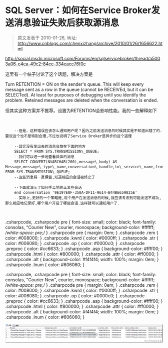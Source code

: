 # SQL Server：如何在Service Broker发送消息验证失败后获取源消息 
> 原文发表于 2010-01-26, 地址: http://www.cnblogs.com/chenxizhang/archive/2010/01/26/1656622.html 


<http://social.msdn.microsoft.com/Forums/en/sqlservicebroker/thread/a5003a06-c4ea-49c2-84ce-334eacc76f0c>

 这里有一个帖子讨论了这个话题，解决方案是

 Turn RETENTION = ON on the sender's queue. This will keep every message sent as a row in the queue (cannot be RECEIVEd, but it can be SELECTed). At least for purposes of debugging until you identify the problem. Reteined messages are deleted when the conversation is ended.  

 但其实这种方案并不推荐。设置为RETENTION会影响性能。我的一些解释如下

  


```
    --但是，这种错误应该怎么通知用户呢？因为之前发送消息的时候其实是不知道出错了的. 要说这个也不是特别合理,不过也说明了Service Broker是异步的这个道理
    
    --其实没有发出去的消息会放在下面的地方
    SELECT * FROM SYS.TRANSMISSION\_QUEUE;
    --我们可以进一步地查看具体的消息
    SELECT CONVERT(NVARCHAR(200),message\_body) AS Message,message\_type\_name,conversation\_handle,to\_service\_name,from\_service\_name,service\_contract\_name,enqueue\_time,transmission\_status FROM SYS.TRANSMISSION\_QUEUE;
    --这些消息将一直保留,知道相应的会话被终止了    
    
    --下面就演示了如何手工地终止某些会话
    end conversation '9E197E0F-350A-DF11-9614-B44BE659825E'
    --实际上,更好的一个策略是,每个用户在发送消息的时候,就应该考虑到可能发送不成功,那么相应地记录好,哪个用户开启了哪些会话.这样就可以通知用户了.
```

```
 
```

.csharpcode, .csharpcode pre
{
 font-size: small;
 color: black;
 font-family: consolas, "Courier New", courier, monospace;
 background-color: #ffffff;
 /*white-space: pre;*/
}
.csharpcode pre { margin: 0em; }
.csharpcode .rem { color: #008000; }
.csharpcode .kwrd { color: #0000ff; }
.csharpcode .str { color: #006080; }
.csharpcode .op { color: #0000c0; }
.csharpcode .preproc { color: #cc6633; }
.csharpcode .asp { background-color: #ffff00; }
.csharpcode .html { color: #800000; }
.csharpcode .attr { color: #ff0000; }
.csharpcode .alt 
{
 background-color: #f4f4f4;
 width: 100%;
 margin: 0em;
}
.csharpcode .lnum { color: #606060; }

.csharpcode, .csharpcode pre
{
 font-size: small;
 color: black;
 font-family: consolas, "Courier New", courier, monospace;
 background-color: #ffffff;
 /*white-space: pre;*/
}
.csharpcode pre { margin: 0em; }
.csharpcode .rem { color: #008000; }
.csharpcode .kwrd { color: #0000ff; }
.csharpcode .str { color: #006080; }
.csharpcode .op { color: #0000c0; }
.csharpcode .preproc { color: #cc6633; }
.csharpcode .asp { background-color: #ffff00; }
.csharpcode .html { color: #800000; }
.csharpcode .attr { color: #ff0000; }
.csharpcode .alt 
{
 background-color: #f4f4f4;
 width: 100%;
 margin: 0em;
}
.csharpcode .lnum { color: #606060; }


[![image](./images/1656622-image_thumb.png "image")](http://images.cnblogs.com/cnblogs_com/chenxizhang/WindowsLiveWriter/SQLServerServiceBroker_B85B/image_2.png)



